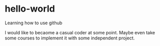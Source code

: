 # hello-world

Learning how to use github

I would like to becaome a casual coder at some point. Maybe even take some courses to implement it with some independent project. 
